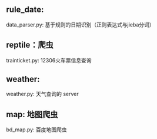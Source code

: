 ## rule_date:
data_parser.py:
基于规则的日期识别（正则表达式与jieba分词）

## reptile：爬虫
trainticket.py:
12306火车票信息查询

## weather:
weather.py:
天气查询的 server

## map: 地图爬虫
bd_map.py:
百度地图爬虫

